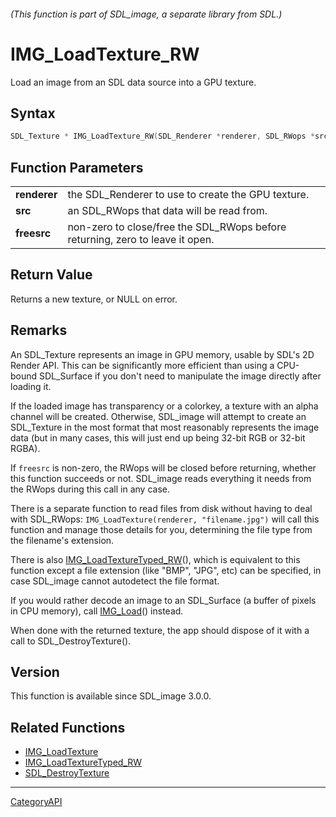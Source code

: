 ###### (This function is part of SDL_image, a separate library from SDL.)
# IMG_LoadTexture_RW

Load an image from an SDL data source into a GPU texture.

## Syntax

```c
SDL_Texture * IMG_LoadTexture_RW(SDL_Renderer *renderer, SDL_RWops *src, SDL_bool freesrc);

```

## Function Parameters

|                  |                                                                               |
| ---------------- | ----------------------------------------------------------------------------- |
| **renderer**     | the SDL_Renderer to use to create the GPU texture.                            |
| **src**          | an SDL_RWops that data will be read from.                                     |
| **freesrc**      | non-zero to close/free the SDL_RWops before returning, zero to leave it open. |

## Return Value

Returns a new texture, or NULL on error.

## Remarks

An SDL_Texture represents an image in GPU memory, usable by SDL's 2D Render
API. This can be significantly more efficient than using a CPU-bound
SDL_Surface if you don't need to manipulate the image directly after
loading it.

If the loaded image has transparency or a colorkey, a texture with an alpha
channel will be created. Otherwise, SDL_image will attempt to create an
SDL_Texture in the most format that most reasonably represents the image
data (but in many cases, this will just end up being 32-bit RGB or 32-bit
RGBA).

If `freesrc` is non-zero, the RWops will be closed before returning,
whether this function succeeds or not. SDL_image reads everything it needs
from the RWops during this call in any case.

There is a separate function to read files from disk without having to deal
with SDL_RWops: `IMG_LoadTexture(renderer, "filename.jpg")` will call this
function and manage those details for you, determining the file type from
the filename's extension.

There is also [IMG_LoadTextureTyped_RW](IMG_LoadTextureTyped_RW)(), which
is equivalent to this function except a file extension (like "BMP", "JPG",
etc) can be specified, in case SDL_image cannot autodetect the file format.

If you would rather decode an image to an SDL_Surface (a buffer of pixels
in CPU memory), call [IMG_Load](IMG_Load)() instead.

When done with the returned texture, the app should dispose of it with a
call to SDL_DestroyTexture().

## Version

This function is available since SDL_image 3.0.0.

## Related Functions

* [IMG_LoadTexture](IMG_LoadTexture)
* [IMG_LoadTextureTyped_RW](IMG_LoadTextureTyped_RW)
* [SDL_DestroyTexture](SDL_DestroyTexture)

----
[CategoryAPI](CategoryAPI)

